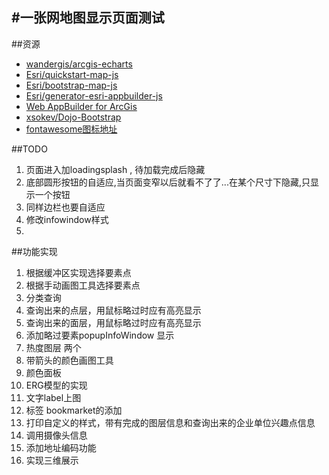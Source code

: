 #一张网地图显示页面测试
------

##资源
* [wandergis/arcgis-echarts](https://github.com/wandergis/arcgis-echarts)
* [Esri/quickstart-map-js](https://github.com/Esri/quickstart-map-js)
* [Esri/bootstrap-map-js](https://github.com/Esri/bootstrap-map-js)
* [Esri/generator-esri-appbuilder-js](https://github.com/Esri/generator-esri-appbuilder-js)
* [Web AppBuilder for ArcGis](http://doc.arcgis.com/zh-cn/web-appbuilder/)
* [xsokev/Dojo-Bootstrap](https://github.com/xsokev/Dojo-Bootstrap)
* [fontawesome图标地址](http://fontawesome.io/icons/)

##TODO

 1. 页面进入加loadingsplash , 待加载完成后隐藏
 2. 底部圆形按钮的自适应,当页面变窄以后就看不了了...在某个尺寸下隐藏,只显示一个按钮
 3. 同样边栏也要自适应
 4. 修改infowindow样式
 5. 
 
##功能实现
 1. 根据缓冲区实现选择要素点
 2. 根据手动画图工具选择要素点
 3. 分类查询
 4. 查询出来的点层，用鼠标略过时应有高亮显示
 5. 查询出来的面层，用鼠标略过时应有高亮显示
 6. 添加略过要素popupInfoWindow 显示
 7. 热度图层  两个
 8. 带箭头的颜色画图工具
 9. 颜色面板
 10. ERG模型的实现
 11. 文字label上图
 12. 标签 bookmarket的添加
 13. 打印自定义的样式，带有完成的图层信息和查询出来的企业单位兴趣点信息
 14. 调用摄像头信息
 15. 添加地址编码功能
 16. 实现三维展示





